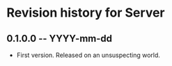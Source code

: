 # Revision history for Server

## 0.1.0.0  -- YYYY-mm-dd

* First version. Released on an unsuspecting world.
